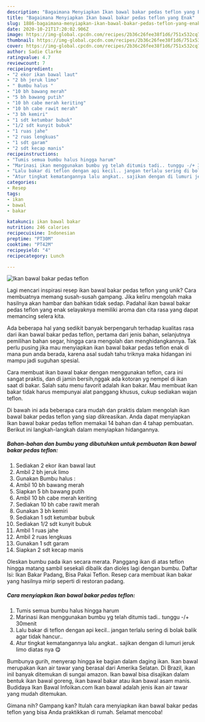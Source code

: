 ```yaml
---
description: "Bagaimana Menyiapkan Ikan bawal bakar pedas teflon yang Enak"
title: "Bagaimana Menyiapkan Ikan bawal bakar pedas teflon yang Enak"
slug: 1886-bagaimana-menyiapkan-ikan-bawal-bakar-pedas-teflon-yang-enak
date: 2020-10-21T17:20:02.906Z
image: https://img-global.cpcdn.com/recipes/2b36c26fee38f1d6/751x532cq70/ikan-bawal-bakar-pedas-teflon-foto-resep-utama.jpg
thumbnail: https://img-global.cpcdn.com/recipes/2b36c26fee38f1d6/751x532cq70/ikan-bawal-bakar-pedas-teflon-foto-resep-utama.jpg
cover: https://img-global.cpcdn.com/recipes/2b36c26fee38f1d6/751x532cq70/ikan-bawal-bakar-pedas-teflon-foto-resep-utama.jpg
author: Sadie Clarke
ratingvalue: 4.7
reviewcount: 7
recipeingredient:
- "2 ekor ikan bawal laut"
- "2 bh jeruk limo"
- " Bumbu halus "
- "10 bh bawang merah"
- "5 bh bawang putih"
- "10 bh cabe merah keriting"
- "10 bh cabe rawit merah"
- "3 bh kemiri"
- "1 sdt ketumbar bubuk"
- "1/2 sdt kunyit bubuk"
- "1 ruas jahe"
- "2 ruas lengkuas"
- "1 sdt garam"
- "2 sdt kecap manis"
recipeinstructions:
- "Tumis semua bumbu halus hingga harum"
- "Marinasi ikan menggunakan bumbu yg telah ditumis tadi.. tunggu -/+ 30menit"
- "Lalu bakar di teflon dengan api kecil.. jangan terlalu sering di bolak balik agar tidak hancur.."
- "Atur tingkat kematangannya lalu angkat.. sajikan dengan di lumuri jeruk limo diatas nya 😋"
categories:
- Resep
tags:
- ikan
- bawal
- bakar

katakunci: ikan bawal bakar 
nutrition: 246 calories
recipecuisine: Indonesian
preptime: "PT30M"
cooktime: "PT42M"
recipeyield: "4"
recipecategory: Lunch

---
```



![Ikan bawal bakar pedas teflon](https://img-global.cpcdn.com/recipes/2b36c26fee38f1d6/751x532cq70/ikan-bawal-bakar-pedas-teflon-foto-resep-utama.jpg)

Lagi mencari inspirasi resep ikan bawal bakar pedas teflon yang unik? Cara membuatnya memang susah-susah gampang. Jika keliru mengolah maka hasilnya akan hambar dan bahkan tidak sedap. Padahal ikan bawal bakar pedas teflon yang enak selayaknya memiliki aroma dan cita rasa yang dapat memancing selera kita.

Ada beberapa hal yang sedikit banyak berpengaruh terhadap kualitas rasa dari ikan bawal bakar pedas teflon, pertama dari jenis bahan, selanjutnya pemilihan bahan segar, hingga cara mengolah dan menghidangkannya. Tak perlu pusing jika mau menyiapkan ikan bawal bakar pedas teflon enak di mana pun anda berada, karena asal sudah tahu triknya maka hidangan ini mampu jadi suguhan spesial.

Cara membuat ikan bawal bakar dengan menggunakan teflon, cara ini sangat praktis, dan di jamin bersih,nggak ada kotoran yg nempel di ikan saat di bakar. Salah satu menu favorit adalah ikan bakar. Mau membuat ikan bakar tidak harus mempunyai alat panggang khusus, cukup sediakan wajan teflon.


Di bawah ini ada beberapa cara mudah dan praktis dalam mengolah ikan bawal bakar pedas teflon yang siap dikreasikan. Anda dapat menyiapkan Ikan bawal bakar pedas teflon memakai 14 bahan dan 4 tahap pembuatan. Berikut ini langkah-langkah dalam menyiapkan hidangannya.

<!--inarticleads1-->

##### Bahan-bahan dan bumbu yang dibutuhkan untuk pembuatan Ikan bawal bakar pedas teflon:

1. Sediakan 2 ekor ikan bawal laut
1. Ambil 2 bh jeruk limo
1. Gunakan  Bumbu halus :
1. Ambil 10 bh bawang merah
1. Siapkan 5 bh bawang putih
1. Ambil 10 bh cabe merah keriting
1. Sediakan 10 bh cabe rawit merah
1. Gunakan 3 bh kemiri
1. Sediakan 1 sdt ketumbar bubuk
1. Sediakan 1/2 sdt kunyit bubuk
1. Ambil 1 ruas jahe
1. Ambil 2 ruas lengkuas
1. Gunakan 1 sdt garam
1. Siapkan 2 sdt kecap manis


Oleskan bumbu pada ikan secara merata. Panggang ikan di atas teflon hingga matang sambil sesekali dibalik dan dioles lagi dengan bumbu. Daftar Isi: Ikan Bakar Padang, Bisa Pakai Teflon. Resep cara membuat ikan bakar yang hasilnya mirip seperti di restoran padang. 

<!--inarticleads2-->

##### Cara menyiapkan Ikan bawal bakar pedas teflon:

1. Tumis semua bumbu halus hingga harum
1. Marinasi ikan menggunakan bumbu yg telah ditumis tadi.. tunggu -/+ 30menit
1. Lalu bakar di teflon dengan api kecil.. jangan terlalu sering di bolak balik agar tidak hancur..
1. Atur tingkat kematangannya lalu angkat.. sajikan dengan di lumuri jeruk limo diatas nya 😋


Bumbunya gurih, menyerap hingga ke bagian dalam daging ikan. Ikan bawal merupakan ikan air tawar yang berasal dari Amerika Selatan. Di Brazil, ikan inil banyak ditemukan di sungai amazon. Ikan bawal bisa disajikan dalam bentuk ikan bawal goreng, ikan bawal bakar atau ikan bawal asam manis. Budidaya Ikan Bawal Infoikan.com Ikan bawal adalah jenis ikan air tawar yang mudah ditemukan. 

Gimana nih? Gampang kan? Itulah cara menyiapkan ikan bawal bakar pedas teflon yang bisa Anda praktikkan di rumah. Selamat mencoba!
